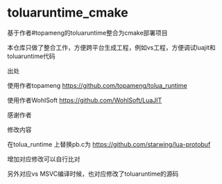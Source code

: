 # toluaruntime_cmake
基于作者#topameng的toluaruntime整合为cmake部署项目

本仓库只做了整合工作，方便跨平台生成工程，例如vs工程，方便调试luajit和toluaruntime代码

出处

使用作者topameng https://github.com/topameng/tolua_runtime

使用作者WohlSoft https://github.com/WohlSoft/LuaJIT 

感谢作者

修改内容

在tolua_runtime 上替换pb.c为 https://github.com/starwing/lua-protobuf

增加对应修改可以自行比对


另外对应vs MSVC编译时候，也对应修改了toluaruntime的源码
